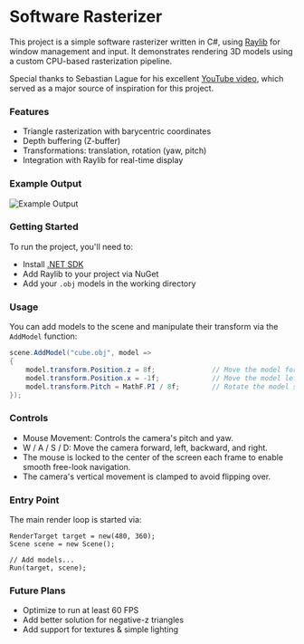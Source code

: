# Software Rasterizer

This project is a simple software rasterizer written in C#, using [Raylib](https://www.raylib.com/) for window management and input. It demonstrates rendering 3D models using a custom CPU-based rasterization pipeline.  

Special thanks to Sebastian Lague for his excellent [YouTube video](https://www.youtube.com/watch?v=yyJ-hdISgnw), which served as a major source of inspiration for this project.

### Features

- Triangle rasterization with barycentric coordinates
- Depth buffering (Z-buffer)
- Transformations: translation, rotation (yaw, pitch)
- Integration with Raylib for real-time display

### Example Output

![Example Output](example.gif)

### Getting Started

To run the project, you'll need to:

- Install [.NET SDK](https://dotnet.microsoft.com/)
- Add Raylib to your project via NuGet
- Add your `.obj` models in the working directory


### Usage

You can add models to the scene and manipulate their transform via the `AddModel` function:

```csharp
scene.AddModel("cube.obj", model =>
{
    model.transform.Position.z = 8f;              // Move the model forward
    model.transform.Position.x = -1f;             // Move the model left
    model.transform.Pitch = MathF.PI / 8f;        // Rotate the model slightly upward
});
```
### Controls
- Mouse Movement: Controls the camera's pitch and yaw.
- W / A / S / D: Move the camera forward, left, backward, and right.
- The mouse is locked to the center of the screen each frame to enable smooth free-look navigation.
- The camera's vertical movement is clamped to avoid flipping over.

### Entry Point

The main render loop is started via:
```
RenderTarget target = new(480, 360);
Scene scene = new Scene();

// Add models...
Run(target, scene);
```

### Future Plans

- Optimize to run at least 60 FPS
- Add better solution for negative-z triangles
- Add support for textures & simple lighting
